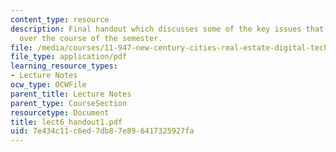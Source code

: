 ```yaml
---
content_type: resource
description: Final handout which discusses some of the key issues that have been raised
  over the course of the semester.
file: /media/courses/11-947-new-century-cities-real-estate-digital-technology-and-design-fall-2004/7e434c11c6ed7db87e896417325927fa_lect6_handout1.pdf
file_type: application/pdf
learning_resource_types:
- Lecture Notes
ocw_type: OCWFile
parent_title: Lecture Notes
parent_type: CourseSection
resourcetype: Document
title: lect6_handout1.pdf
uid: 7e434c11-c6ed-7db8-7e89-6417325927fa
---
```

